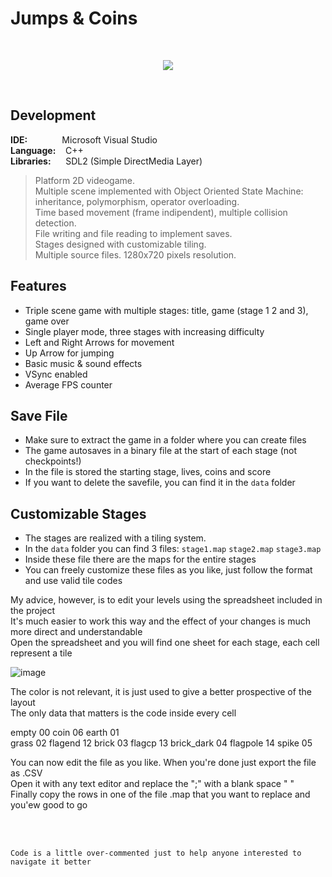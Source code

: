 # Jumps & Coins
<br/>

<p align="center">
  <img src="http://emanuelecarrino.altervista.org/images/portfolio/platform_1280x720.png" />
</p>
<br/>

## Development
**IDE:** &nbsp;&nbsp;&nbsp;&nbsp;&nbsp;&nbsp;&nbsp;&nbsp;&nbsp;&nbsp;&nbsp;&nbsp; Microsoft Visual Studio  
**Language:** &nbsp;&nbsp; C++  
**Libraries:** &nbsp;&nbsp;&nbsp;&nbsp; SDL2 (Simple DirectMedia Layer)
<br/>
> Platform 2D videogame.  
> Multiple scene implemented with Object Oriented State Machine:  
> inheritance, polymorphism, operator overloading.  
> Time based movement (frame indipendent), multiple collision detection.  
> File writing and file reading to implement saves.  
> Stages designed with customizable tiling.  
> Multiple source files. 1280x720 pixels resolution.  

## Features
* Triple scene game with multiple stages: title, game (stage 1 2 and 3), game over
* Single player mode, three stages with increasing difficulty
* Left and Right Arrows for movement
* Up Arrow for jumping
* Basic music & sound effects
* VSync enabled
* Average FPS counter

## Save File
* Make sure to extract the game in a folder where you can create files
* The game autosaves  in a binary file at the start of each stage (not checkpoints!)
* In the file is stored the starting stage, lives, coins and score
* If you want to delete the savefile, you can find it in the `data` folder 

## Customizable Stages
* The stages are realized with a tiling system.
* In the `data` folder you can find 3 files: `stage1.map`  `stage2.map`  `stage3.map`
* Inside these file there are the maps for the entire stages
* You can freely customize these files as you like, just follow the format and use valid tile codes

My advice, however, is to edit your levels using the spreadsheet included in the project  
It's much easier to work this way and the effect of your changes is much more direct and understandable  
Open the spreadsheet and you will find one sheet for each stage, each cell represent a tile  
  
![image](https://user-images.githubusercontent.com/88102377/169651515-5b4b144c-2eea-4462-8a1e-27a5d8284408.png)
  
The color is not relevant, it is just used to give a better prospective of the layout  
The only data that matters is the code inside every cell  

empty				00						coin				06
earth				01										
grass				02						flagend				12
brick				03						flagcp				13
brick_dark	04						flagpole			14
spike				05										


You can now edit the file as you like. When you're done just export the file as .CSV  
Open it with any text editor and replace the ";" with a blank space " "  
Finally copy the rows in one of the file .map that you want to replace and you'ew good to go  

<br/>
<br/>

`Code is a little over-commented just to help anyone interested to navigate it better`  
